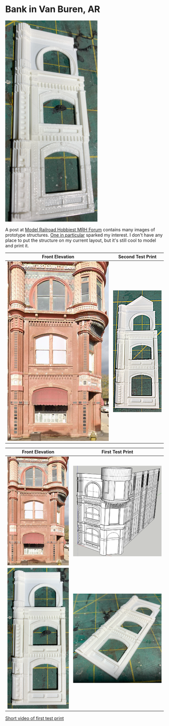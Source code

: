 # Bank in Van Buren, AR

![Front Elevation](IMG_1327.png)

A post at [Model Railroad Hobbiest MRH Forum](https://forum.mrhmag.com/post/interesting-prototype-structure-library-12629898?trail=275) contains many images of prototype structures. [One in particular](https://tile.loc.gov/storage-services/service/pnp/mrg/04000/04046v.jpg) sparked my interest. I don't have any place to put the structure on my current layout, but it's still cool to model and print it.

Front Elevation         |   Second Test Print                   
:----------------------------------:|:----------------------------------:
![](prototypeFRontElevation.png) | ![](IMG_1331.png)

Front Elevation         |   First Test Print                   
:----------------------------------:|:----------------------------------:
![](prototypeFRontElevation.png) | ![](draft3DModel.png)
![](IMG_1328.png)  |  ![](IMG_1330.png)

[Short video of first test print](testPrintVideo720p.mp4)
